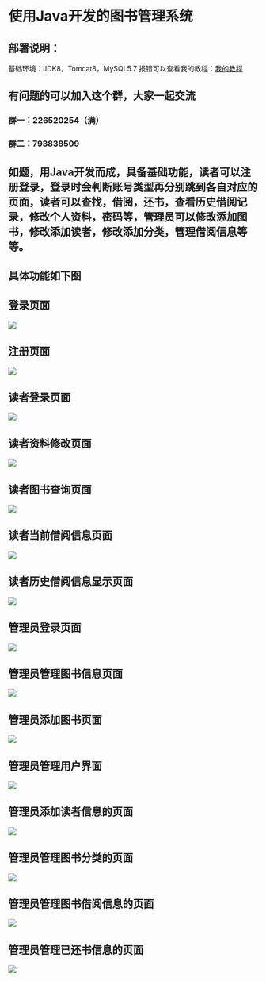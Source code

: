 # 使用Java开发的图书管理系统
## 部署说明：
基础环境：JDK8，Tomcat8，MySQL5.7
报错可以查看我的教程：[我的教程](https://github.com/rainweb521/My-tutorial)
## 有问题的可以加入这个群，大家一起交流
### 群一：226520254（满）
### 群二：793838509
## 如题，用Java开发而成，具备基础功能，读者可以注册登录，登录时会判断账号类型再分别跳到各自对应的页面，读者可以查找，借阅，还书，查看历史借阅记录，修改个人资料，密码等，管理员可以修改添加图书，修改添加读者，修改添加分类，管理借阅信息等等。

## 具体功能如下图

## 登录页面

![](WebContent/static/img/java46.jpg)

## 注册页面

![](WebContent/static/img/java47.jpg)

## 读者登录页面

![](WebContent/static/img/java48.jpg)

## 读者资料修改页面

![](WebContent/static/img/java49.jpg)

## 读者图书查询页面

![](WebContent/static/img/java50.jpg)

## 读者当前借阅信息页面

![](WebContent/static/img/java51.jpg)

## 读者历史借阅信息显示页面

![](WebContent/static/img/java52.jpg)



## 管理员登录页面

![](WebContent/static/img/java53.jpg)

## 管理员管理图书信息页面

![](WebContent/static/img/java54.jpg)

## 管理员添加图书页面

![](WebContent/static/img/java55.jpg)

## 管理员管理用户界面

![](WebContent/static/img/java56.jpg)

## 管理员添加读者信息的页面

![](WebContent/static/img/java57.jpg)

## 管理员管理图书分类的页面

![](WebContent/static/img/java58.jpg)

## 管理员管理图书借阅信息的页面

![](WebContent/static/img/java59.jpg)

## 管理员管理已还书信息的页面

![](WebContent/static/img/java60.jpg)
